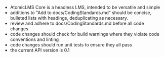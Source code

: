 - AtomicLMS Core is a headless LMS, intended to be versatile and simple
- additions to "Add to docs/CodingStandards.md" should be concise, bulleted lists with headings, deduplicating as necessary.
- review and adhere to docs/CodingStandards.md before all code changes
- code changes should check for build warnings where they violate code conventions and linting
- code changes should run unit tests to ensure they all pass
- the current API version is 0.1